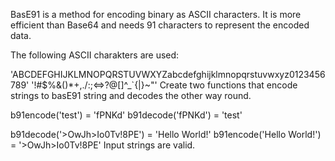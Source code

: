 BasE91 is a method for encoding binary as ASCII characters. It is more efficient than Base64 and needs 91 characters to represent the encoded data.

The following ASCII charakters are used:

'ABCDEFGHIJKLMNOPQRSTUVWXYZabcdefghijklmnopqrstuvwxyz0123456789'
'!#$%&()*+,./:;<=>?@[]^_`{|}~"'
Create two functions that encode strings to basE91 string and decodes the other way round.

b91encode('test') = 'fPNKd'
b91decode('fPNKd') = 'test'

b91decode('>OwJh>Io0Tv!8PE') = 'Hello World!'
b91encode('Hello World!') = '>OwJh>Io0Tv!8PE'
Input strings are valid.
